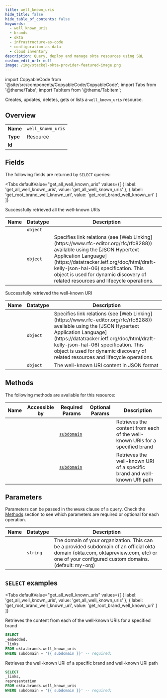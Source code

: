 ```yaml
--- 
title: well_known_uris
hide_title: false
hide_table_of_contents: false
keywords:
  - well_known_uris
  - brands
  - okta
  - infrastructure-as-code
  - configuration-as-data
  - cloud inventory
description: Query, deploy and manage okta resources using SQL
custom_edit_url: null
image: /img/stackql-okta-provider-featured-image.png
---
```


import CopyableCode from '@site/src/components/CopyableCode/CopyableCode';
import Tabs from '@theme/Tabs';
import TabItem from '@theme/TabItem';

Creates, updates, deletes, gets or lists a <code>well_known_uris</code> resource.

## Overview
<table><tbody>
<tr><td><b>Name</b></td><td><code>well_known_uris</code></td></tr>
<tr><td><b>Type</b></td><td>Resource</td></tr>
<tr><td><b>Id</b></td><td><CopyableCode code="okta.brands.well_known_uris" /></td></tr>
</tbody></table>

## Fields

The following fields are returned by `SELECT` queries:

<Tabs
    defaultValue="get_all_well_known_uris"
    values={[
        { label: 'get_all_well_known_uris', value: 'get_all_well_known_uris' },
        { label: 'get_root_brand_well_known_uri', value: 'get_root_brand_well_known_uri' }
    ]}
>
<TabItem value="get_all_well_known_uris">

Successfully retrieved all the well-known URIs

<table>
<thead>
    <tr>
    <th>Name</th>
    <th>Datatype</th>
    <th>Description</th>
    </tr>
</thead>
<tbody>
<tr>
    <td><CopyableCode code="_embedded" /></td>
    <td><code>object</code></td>
    <td></td>
</tr>
<tr>
    <td><CopyableCode code="_links" /></td>
    <td><code>object</code></td>
    <td>Specifies link relations (see [Web Linking](https://www.rfc-editor.org/rfc/rfc8288)) available using the [JSON Hypertext Application Language](https://datatracker.ietf.org/doc/html/draft-kelly-json-hal-06) specification. This object is used for dynamic discovery of related resources and lifecycle operations.</td>
</tr>
</tbody>
</table>
</TabItem>
<TabItem value="get_root_brand_well_known_uri">

Successfully retrieved the well-known URI

<table>
<thead>
    <tr>
    <th>Name</th>
    <th>Datatype</th>
    <th>Description</th>
    </tr>
</thead>
<tbody>
<tr>
    <td><CopyableCode code="_links" /></td>
    <td><code>object</code></td>
    <td>Specifies link relations (see [Web Linking](https://www.rfc-editor.org/rfc/rfc8288)) available using the [JSON Hypertext Application Language](https://datatracker.ietf.org/doc/html/draft-kelly-json-hal-06) specification. This object is used for dynamic discovery of related resources and lifecycle operations.</td>
</tr>
<tr>
    <td><CopyableCode code="representation" /></td>
    <td><code>object</code></td>
    <td>The well-known URI content in JSON format</td>
</tr>
</tbody>
</table>
</TabItem>
</Tabs>

## Methods

The following methods are available for this resource:

<table>
<thead>
    <tr>
    <th>Name</th>
    <th>Accessible by</th>
    <th>Required Params</th>
    <th>Optional Params</th>
    <th>Description</th>
    </tr>
</thead>
<tbody>
<tr>
    <td><a href="#get_all_well_known_uris"><CopyableCode code="get_all_well_known_uris" /></a></td>
    <td><CopyableCode code="select" /></td>
    <td><a href="#parameter-subdomain"><code>subdomain</code></a></td>
    <td></td>
    <td>Retrieves the content from each of the well-known URIs for a specified brand</td>
</tr>
<tr>
    <td><a href="#get_root_brand_well_known_uri"><CopyableCode code="get_root_brand_well_known_uri" /></a></td>
    <td><CopyableCode code="select" /></td>
    <td><a href="#parameter-subdomain"><code>subdomain</code></a></td>
    <td></td>
    <td>Retrieves the well-known URI of a specific brand and well-known URI path</td>
</tr>
</tbody>
</table>

## Parameters

Parameters can be passed in the `WHERE` clause of a query. Check the [Methods](#methods) section to see which parameters are required or optional for each operation.

<table>
<thead>
    <tr>
    <th>Name</th>
    <th>Datatype</th>
    <th>Description</th>
    </tr>
</thead>
<tbody>
<tr id="parameter-subdomain">
    <td><CopyableCode code="subdomain" /></td>
    <td><code>string</code></td>
    <td>The domain of your organization. This can be a provided subdomain of an official okta domain (okta.com, oktapreview.com, etc) or one of your configured custom domains. (default: my-org)</td>
</tr>
</tbody>
</table>

## `SELECT` examples

<Tabs
    defaultValue="get_all_well_known_uris"
    values={[
        { label: 'get_all_well_known_uris', value: 'get_all_well_known_uris' },
        { label: 'get_root_brand_well_known_uri', value: 'get_root_brand_well_known_uri' }
    ]}
>
<TabItem value="get_all_well_known_uris">

Retrieves the content from each of the well-known URIs for a specified brand

```sql
SELECT
_embedded,
_links
FROM okta.brands.well_known_uris
WHERE subdomain = '{{ subdomain }}' -- required;
```
</TabItem>
<TabItem value="get_root_brand_well_known_uri">

Retrieves the well-known URI of a specific brand and well-known URI path

```sql
SELECT
_links,
representation
FROM okta.brands.well_known_uris
WHERE subdomain = '{{ subdomain }}' -- required;
```
</TabItem>
</Tabs>
